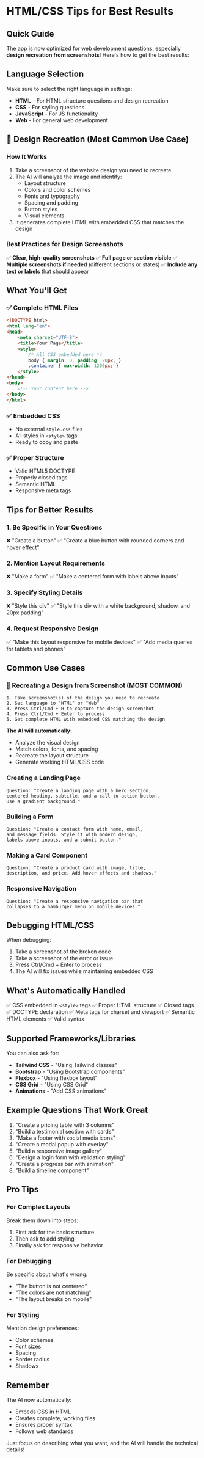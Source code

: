# HTML/CSS Tips for Best Results

## Quick Guide

The app is now optimized for web development questions, especially **design recreation from screenshots**! Here's how to get the best results:

## Language Selection

Make sure to select the right language in settings:
- **HTML** - For HTML structure questions and design recreation
- **CSS** - For styling questions
- **JavaScript** - For JS functionality
- **Web** - For general web development

## 🎨 Design Recreation (Most Common Use Case)

### How It Works
1. Take a screenshot of the website design you need to recreate
2. The AI will analyze the image and identify:
   - Layout structure
   - Colors and color schemes
   - Fonts and typography
   - Spacing and padding
   - Button styles
   - Visual elements
3. It generates complete HTML with embedded CSS that matches the design

### Best Practices for Design Screenshots
✅ **Clear, high-quality screenshots**
✅ **Full page or section visible**
✅ **Multiple screenshots if needed** (different sections or states)
✅ **Include any text or labels** that should appear

## What You'll Get

### ✅ Complete HTML Files
```html
<!DOCTYPE html>
<html lang="en">
<head>
    <meta charset="UTF-8">
    <title>Your Page</title>
    <style>
        /* All CSS embedded here */
        body { margin: 0; padding: 20px; }
        .container { max-width: 1200px; }
    </style>
</head>
<body>
    <!-- Your content here -->
</body>
</html>
```

### ✅ Embedded CSS
- No external `style.css` files
- All styles in `<style>` tags
- Ready to copy and paste

### ✅ Proper Structure
- Valid HTML5 DOCTYPE
- Properly closed tags
- Semantic HTML
- Responsive meta tags

## Tips for Better Results

### 1. Be Specific in Your Questions
❌ "Create a button"
✅ "Create a blue button with rounded corners and hover effect"

### 2. Mention Layout Requirements
❌ "Make a form"
✅ "Make a centered form with labels above inputs"

### 3. Specify Styling Details
❌ "Style this div"
✅ "Style this div with a white background, shadow, and 20px padding"

### 4. Request Responsive Design
✅ "Make this layout responsive for mobile devices"
✅ "Add media queries for tablets and phones"

## Common Use Cases

### 🎨 Recreating a Design from Screenshot (MOST COMMON)
```
1. Take screenshot(s) of the design you need to recreate
2. Set language to "HTML" or "Web"
3. Press Ctrl/Cmd + H to capture the design screenshot
4. Press Ctrl/Cmd + Enter to process
5. Get complete HTML with embedded CSS matching the design
```

**The AI will automatically:**
- Analyze the visual design
- Match colors, fonts, and spacing
- Recreate the layout structure
- Generate working HTML/CSS code

### Creating a Landing Page
```
Question: "Create a landing page with a hero section, 
centered heading, subtitle, and a call-to-action button. 
Use a gradient background."
```

### Building a Form
```
Question: "Create a contact form with name, email, 
and message fields. Style it with modern design, 
labels above inputs, and a submit button."
```

### Making a Card Component
```
Question: "Create a product card with image, title, 
description, and price. Add hover effects and shadows."
```

### Responsive Navigation
```
Question: "Create a responsive navigation bar that 
collapses to a hamburger menu on mobile devices."
```

## Debugging HTML/CSS

When debugging:
1. Take a screenshot of the broken code
2. Take a screenshot of the error or issue
3. Press Ctrl/Cmd + Enter to process
4. The AI will fix issues while maintaining embedded CSS

## What's Automatically Handled

✅ CSS embedded in `<style>` tags
✅ Proper HTML structure
✅ Closed tags
✅ DOCTYPE declaration
✅ Meta tags for charset and viewport
✅ Semantic HTML elements
✅ Valid syntax

## Supported Frameworks/Libraries

You can also ask for:
- **Tailwind CSS** - "Using Tailwind classes"
- **Bootstrap** - "Using Bootstrap components"
- **Flexbox** - "Using flexbox layout"
- **CSS Grid** - "Using CSS Grid"
- **Animations** - "Add CSS animations"

## Example Questions That Work Great

1. "Create a pricing table with 3 columns"
2. "Build a testimonial section with cards"
3. "Make a footer with social media icons"
4. "Create a modal popup with overlay"
5. "Build a responsive image gallery"
6. "Design a login form with validation styling"
7. "Create a progress bar with animation"
8. "Build a timeline component"

## Pro Tips

### For Complex Layouts
Break them down into steps:
1. First ask for the basic structure
2. Then ask to add styling
3. Finally ask for responsive behavior

### For Debugging
Be specific about what's wrong:
- "The button is not centered"
- "The colors are not matching"
- "The layout breaks on mobile"

### For Styling
Mention design preferences:
- Color schemes
- Font sizes
- Spacing
- Border radius
- Shadows

## Remember

The AI now automatically:
- Embeds CSS in HTML
- Creates complete, working files
- Ensures proper syntax
- Follows web standards

Just focus on describing what you want, and the AI will handle the technical details!
